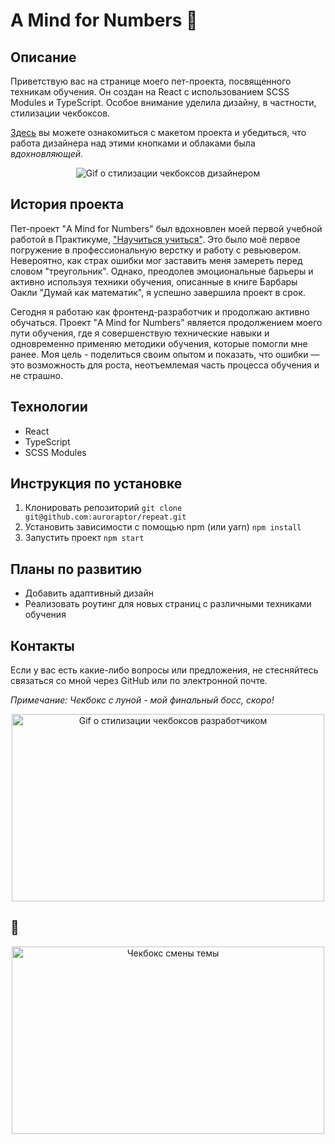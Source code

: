 # A Mind for Numbers 🧠

## Описание
Приветствую вас на странице моего пет-проекта, посвященного техникам обучения. Он создан на React с использованием SCSS Modules и TypeScript. Особое внимание уделила дизайну, в частности, стилизации чекбоксов.

[Здесь](https://www.figma.com/file/BgDrLkyCSN4aIch0hrzrRe/научиться-учиться?node-id=0%3A1&t=gIclbZS6ZnJnext9-1) вы можете ознакомиться с макетом проекта и убедиться, что работа дизайнера над этими кнопками и облаками была *вдохновляющей*.

<p align="center">
  <img src="https://media.tenor.com/n36qbwYGTOAAAAAd/stable-ronaldo-dance.gif" alt="Gif о стилизации чекбоксов дизайнером">
</p>

## История проекта
Пет-проект "A Mind for Numbers" был вдохновлен моей первой учебной работой в Практикуме, ["Научиться учиться"](https://auroraptor.github.io/how-to-learn/). Это было моё первое погружение в профессиональную верстку и работу с ревьювером. Невероятно, как страх ошибки мог заставить меня замереть перед словом "треугольник". Однако, преодолев эмоциональные барьеры и активно используя техники обучения, описанные в книге Барбары Оакли "Думай как математик", я успешно завершила проект в срок. 

Сегодня я работаю как фронтенд-разработчик и продолжаю активно обучаться. Проект "A Mind for Numbers" является продолжением моего пути обучения, где я совершенствую технические навыки и одновременно применяю методики обучения, которые помогли мне ранее. Моя цель - поделиться своим опытом и показать, что ошибки — это возможность для роста, неотъемлемая часть процесса обучения и не страшно.

## Технологии
- React
- TypeScript
- SCSS Modules

## Инструкция по установке
1. Клонировать репозиторий `git clone git@github.com:auroraptor/repeat.git`
2. Установить зависимости с помощью npm (или yarn) `npm install`
3. Запустить проект `npm start`

## Планы по развитию
- Добавить адаптивный дизайн
- Реализовать роутинг для новых страниц с различными техниками обучения

## Контакты
Если у вас есть какие-либо вопросы или предложения, не стесняйтесь связаться со мной через GitHub или по электронной почте.

*Примечание: Чекбокс с луной - мой финальный босс, скоро!*

<p align="center">
  <img src="https://media.tenor.com/wUdaAg8Kms4AAAAd/sweaty-sweat.gif" alt="Gif о стилизации чекбоксов разработчиком" style="width: 500px; height: 300px;">
</p>

## 🎉
<p align="center">
  <img src="https://media.giphy.com/media/v1.Y2lkPTc5MGI3NjExM2VmYjU2YWE2NGNlMjE4MWNhYTFmZDU1NTI2ZjYzYzUzZTI5Y2M5MCZlcD12MV9pbnRlcm5hbF9naWZzX2dpZklkJmN0PWc/vqHcgYbx89xNB8LWCU/giphy.gif" alt="Чекбокс смены темы" style="width: 500px; height: 300px;">
</p>
